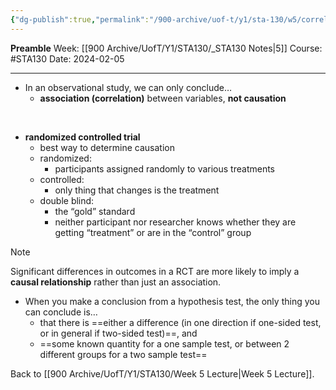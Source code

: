 ```yaml
---
{"dg-publish":true,"permalink":"/900-archive/uof-t/y1/sta-130/w5/correlation-vs-causation/","created":"2024-02-05T20:11:06.831-08:00","updated":"2024-07-24T10:53:04.117-07:00"}
---
```


**Preamble**
Week: [[900 Archive/UofT/Y1/STA130/_STA130 Notes\|5]]
Course: #STA130
Date: 2024-02-05

---
- In an observational study, we can only conclude…
	- **association (correlation)** between variables, **not causation**

<br>

- **randomized controlled trial**
	- best way to determine causation
	- randomized:
		- participants assigned randomly to various treatments
	- controlled:
		- only thing that changes is the treatment
	- double blind:
		- the “gold” standard
		- neither participant nor researcher knows whether they are getting “treatment” or are in the “control” group

> [!note]
> Significant differences in outcomes in a RCT are more likely to imply a **causal relationship** rather than just an association.

- When you make a conclusion from a hypothesis test, the only thing you can conclude is…
	- that there is ==either a difference (in one direction if one-sided test, or in general if two-sided test)==, and 
	- ==some known quantity for a one sample test, or between 2 different groups for a two sample test==


Back to [[900 Archive/UofT/Y1/STA130/Week 5 Lecture\|Week 5 Lecture]].